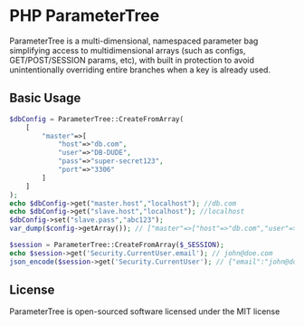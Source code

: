 # PHP ParameterTree

ParameterTree is a multi-dimensional, namespaced parameter bag simplifying access to multidimensional arrays 
(such as configs, GET/POST/SESSION params, etc), with built in protection to avoid unintentionally overriding entire branches when a key is already used.

## Basic Usage

```php
$dbConfig = ParameterTree::CreateFromArray(
    [   
        "master"=>[
            "host"=>"db.com",
            "user"=>"DB-DUDE",
            "pass"=>"super-secret123",
            "port"=>"3306"
        ]
    ]
);
echo $dbConfig->get("master.host","localhost"); //db.com
echo $dbConfig->get("slave.host","localhost"); //localhost
$dbConfig->set("slave.pass","abc123");
var_dump($config->getArray()); // ["master"=>["host"=>"db.com","user"=>"DB-DUDE","pass"=>"super-secret123","port"=>"3306],"slave"=>["pass"=>"abc123]]
```


```php
$session = ParameterTree::CreateFromArray($_SESSION);
echo $session->get('Security.CurrentUser.email'); // john@doe.com
json_encode($session->get('Security.CurrentUser'); // {"email":"john@doe.com","hash":"4DFBT7W4567M23457N345678N345687"}
```



## License

ParameterTree is open-sourced software licensed under the MIT license
